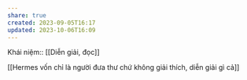 ```yaml
---
share: true
created: 2023-09-05T16:17
updated: 2023-10-06T16:09
---
```

Khái niệm:: [[Diễn giải, đọc]]

[[Hermes vốn chỉ là người đưa thư chứ không giải thích, diễn giải gì cả]] 
